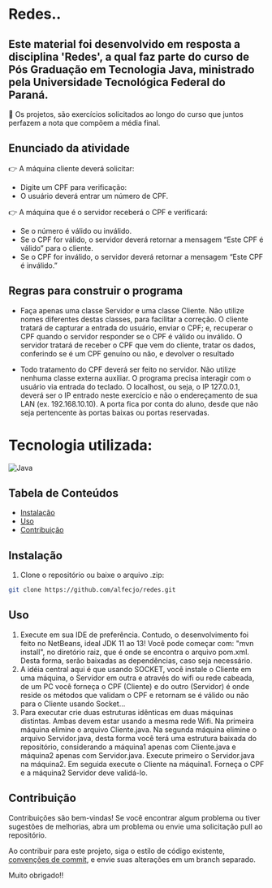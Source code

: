# Redes..

## Este material foi desenvolvido em resposta a disciplina 'Redes', a qual faz parte do curso de Pós Graduação em Tecnologia Java, ministrado pela Universidade Tecnológica Federal do Paraná.
🎉 Os projetos, são exercícios solicitados ao longo do curso que juntos perfazem a nota que compõem a média final.

## Enunciado da atividade
👉 A máquina cliente deverá solicitar:
- Digite um CPF para verificação:
- O usuário deverá entrar um número de CPF.

👉 A máquina que é o servidor receberá o CPF e verificará:
- Se o número é válido ou inválido.
- Se o CPF for válido, o servidor deverá retornar a mensagem “Este CPF é válido” para o cliente.
- Se o CPF for inválido, o servidor deverá retornar a mensagem “Este CPF é inválido.”

## Regras para construir o programa
- Faça apenas uma classe Servidor e uma classe Cliente. Não utilize nomes diferentes 
destas classes, para facilitar a correção. O cliente tratará de capturar a entrada do 
usuário, enviar o CPF; e, recuperar o CPF quando o servidor responder se o CPF é válido 
ou inválido. O servidor tratará de receber o CPF que vem do cliente, tratar os dados, 
conferindo se é um CPF genuíno ou não, e devolver o resultado

- Todo tratamento do CPF deverá ser feito no servidor. Não utilize nenhuma classe 
externa auxiliar. O programa precisa interagir com o usuário via entrada do teclado. O 
localhost, ou seja, o IP 127.0.0.1, deverá ser o IP entrado neste exercício e não o 
endereçamento de sua LAN (ex. 192.168.10.10). A porta fica por conta do aluno, desde 
que não seja pertencente às portas baixas ou portas reservadas.

# Tecnologia utilizada:

![Java](https://img.shields.io/badge/java-%23ED8B00.svg?style=for-the-badge&logo=openjdk&logoColor=white)

## Tabela de Conteúdos

- [Instalação](#Instalação)
- [Uso](#Uso)
- [Contribuição](#Contribuição)

## Instalação

1. Clone o repositório ou baixe o arquivo .zip:

```bash
git clone https://github.com/alfecjo/redes.git
```
## Uso

1. Execute em sua IDE de preferência. Contudo, o desenvolvimento foi feito no NetBeans, ideal JDK 11 ao 13! Você pode começar com: "mvn install", no diretório raiz, que é onde se    encontra o arquivo pom.xml. Desta forma, serão baixadas as dependências, caso seja necessário.
2. A idéia central aqui é que usando SOCKET, você instale o Cliente em uma máquina, o Servidor em outra e através do wifi ou rede cabeada, de um PC você forneça o CPF
   (Cliente) e do outro (Servidor) é onde reside os métodos que validam o CPF e retornam se é válido ou não para o Cliente usando Socket...
3. Para executar crie duas estruturas idênticas em duas máquinas distintas. Ambas devem estar usando a mesma rede Wifi. Na primeira máquina elimine o arquivo Cliente.java.
   Na segunda máquina elimine o arquivo Servidor.java, desta forma você terá uma estrutura baixada do repositório, considerando a máquina1 apenas com Cliente.java e máquina2
   apenas com Servidor.java. Execute primeiro o Servidor.java na máquina2. Em seguida execute o Cliente na máquina1. Forneça o CPF e a máquina2 Servidor deve validá-lo.

## Contribuição

Contribuições são bem-vindas! Se você encontrar algum problema ou tiver sugestões de melhorias, abra um problema ou envie uma solicitação pull ao repositório.

Ao contribuir para este projeto, siga o estilo de código existente, [convenções de commit](https://www.conventionalcommits.org/en/v1.0.0/), e envie suas alterações em um branch separado.

Muito obrigado!!




